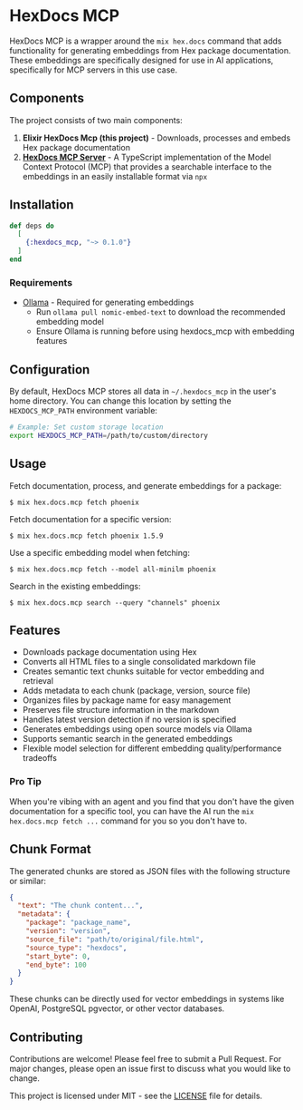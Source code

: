 # HexDocs MCP

HexDocs MCP is a wrapper around the `mix hex.docs` command that adds functionality for generating embeddings from Hex package documentation. These embeddings are specifically designed for use in AI applications, specifically for MCP servers in this use case.

## Components

The project consists of two main components:

1. **Elixir HexDocs Mcp (this project)** - Downloads, processes and embeds Hex package documentation
2. [**HexDocs MCP Server**](https://github.com/bradleygolden/hexdocs-mcp-server) - A TypeScript implementation of the Model Context Protocol (MCP) that provides a searchable interface to the embeddings in an easily installable format via `npx`

## Installation

```elixir
def deps do
  [
    {:hexdocs_mcp, "~> 0.1.0"}
  ]
end
```

### Requirements

- [Ollama](https://ollama.ai) - Required for generating embeddings
  - Run `ollama pull nomic-embed-text` to download the recommended embedding model
  - Ensure Ollama is running before using hexdocs_mcp with embedding features

## Configuration

By default, HexDocs MCP stores all data in `~/.hexdocs_mcp` in the user's home directory. You can change this location by setting the `HEXDOCS_MCP_PATH` environment variable:

```bash
# Example: Set custom storage location
export HEXDOCS_MCP_PATH=/path/to/custom/directory
```

## Usage

Fetch documentation, process, and generate embeddings for a package:

```
$ mix hex.docs.mcp fetch phoenix
```

Fetch documentation for a specific version:

```
$ mix hex.docs.mcp fetch phoenix 1.5.9
```

Use a specific embedding model when fetching:

```
$ mix hex.docs.mcp fetch --model all-minilm phoenix
```

Search in the existing embeddings:

```
$ mix hex.docs.mcp search --query "channels" phoenix
```

## Features

- Downloads package documentation using Hex
- Converts all HTML files to a single consolidated markdown file
- Creates semantic text chunks suitable for vector embedding and retrieval
- Adds metadata to each chunk (package, version, source file)
- Organizes files by package name for easy management
- Preserves file structure information in the markdown
- Handles latest version detection if no version is specified
- Generates embeddings using open source models via Ollama
- Supports semantic search in the generated embeddings
- Flexible model selection for different embedding quality/performance tradeoffs

### Pro Tip

When you're vibing with an agent and you find that you don't have the given documentation for a specific tool, you can have the AI run the `mix hex.docs.mcp fetch ...` command for you so you don't have to.

## Chunk Format

The generated chunks are stored as JSON files with the following structure or similar:

```json
{
  "text": "The chunk content...",
  "metadata": {
    "package": "package_name",
    "version": "version",
    "source_file": "path/to/original/file.html",
    "source_type": "hexdocs",
    "start_byte": 0,
    "end_byte": 100
  }
}
```

These chunks can be directly used for vector embeddings in systems like OpenAI, PostgreSQL pgvector, or other vector databases.

## Contributing

Contributions are welcome! Please feel free to submit a Pull Request. For major changes, please open an issue first to discuss what you would like to change.

This project is licensed under MIT - see the [LICENSE](LICENSE) file for details.